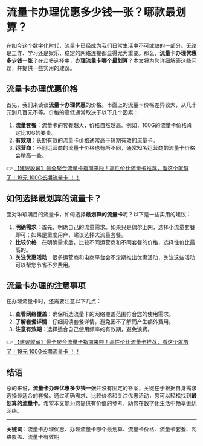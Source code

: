 # 流量卡办理优惠多少钱一张？哪款最划算？

在如今这个数字化时代，流量卡已经成为我们日常生活中不可或缺的一部分。无论是工作、学习还是娱乐，稳定的网络连接都显得尤为重要。那么，**流量卡办理优惠多少钱一张**？在众多选择中，**办理流量卡哪个最划算**？本文将为您详细解答这些问题，并提供一些实用的建议。

## 流量卡办理优惠价格

首先，我们来谈谈**流量卡办理优惠**的价格。市面上的流量卡价格差异较大，从几十元到几百元不等。价格的高低通常取决于以下几个因素：

1. **流量套餐**：流量卡的套餐越大，价格自然越高。例如，100G的流量卡价格肯定比10G的要贵。
2. **有效期**：长期有效的流量卡价格通常高于短期有效的流量卡。
3. **运营商**：不同运营商的流量卡价格也有所不同，通常知名运营商的流量卡价格会稍高一些。

👉 [【建议收藏】最全聚合流量卡指南来啦！高性价比流量卡推荐，看这个就够了！19元 100G长期流量卡 ！！](https://bit.ly/Liuliangka)

## 如何选择最划算的流量卡？

面对琳琅满目的流量卡，如何选择**最划算的流量卡**呢？以下是一些实用的建议：

1. **明确需求**：首先，明确自己的流量需求。如果只是偶尔上网，选择小流量套餐即可；如果是重度用户，建议选择大流量套餐。
2. **比较价格**：在明确需求后，比较不同运营商和不同套餐的价格，选择性价比最高的。
3. **关注优惠活动**：很多运营商和电商平台会不定期推出优惠活动，关注这些活动可以帮您节省不少费用。

## 流量卡办理的注意事项

在办理流量卡时，还需要注意以下几点：

1. **查看网络覆盖**：确保所选流量卡的网络覆盖范围符合您的使用需求。
2. **了解套餐详情**：仔细阅读套餐详情，避免因不了解而产生额外费用。
3. **注意有效期**：选择适合自己使用频率的有效期，避免浪费。

👉 [【建议收藏】最全聚合流量卡指南来啦！高性价比流量卡推荐，看这个就够了！19元 100G长期流量卡 ！！](https://bit.ly/Liuliangka)

## 结语

总的来说，**流量卡办理优惠多少钱一张**并没有固定的答案，关键在于根据自身需求选择最适合的套餐。通过明确需求、比较价格和关注优惠活动，您可以轻松找到**最划算的流量卡**。希望本文能为您提供有价值的参考，助您在数字化生活中畅享无忧网络。

---

**关键词**：流量卡办理优惠、办理流量卡哪个最划算、流量卡价格、流量卡套餐、网络覆盖、流量卡有效期